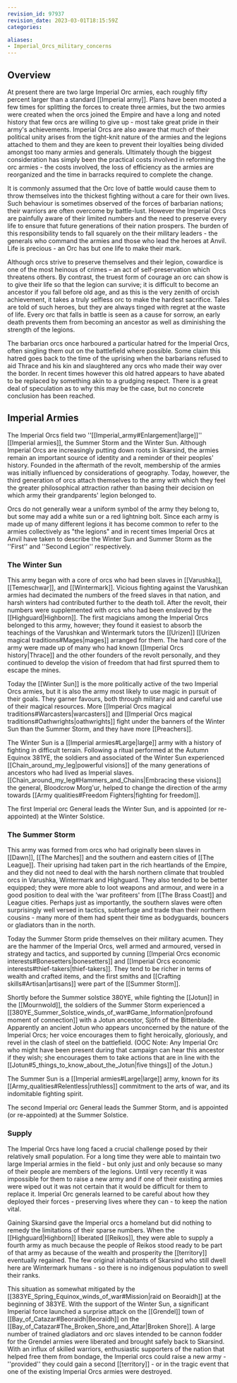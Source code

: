 ```yaml
---
revision_id: 97937
revision_date: 2023-03-01T18:15:59Z
categories:

aliases:
- Imperial_Orcs_military_concerns
---
```



## Overview
At present there are two large Imperial Orc armies, each roughly fifty percent larger than a standard [[Imperial army]]. Plans have been mooted a few times for splitting the forces to create three armies, but the two armies were created when the orcs joined the Empire and have a long and noted history that few orcs are willing to give up - most take great pride in their army's achievements. Imperial Orcs are also aware that much of their political unity arises from the tight-knit nature of the armies and the legions attached to them and they are keen to prevent their loyalties being divided amongst too many armies and generals. Ultimately though the biggest consideration has simply been the practical costs involved in reforming the orc armies - the costs involved, the loss of efficiency as the armies are reorganized and the time in barracks required to complete the change. 

It is commonly assumed that the Orc love of battle would cause them to throw themselves into the thickest fighting without a care for their own lives. Such behaviour is sometimes observed of the forces of barbarian nations; their warriors are often overcome by battle-lust. However the Imperial Orcs are painfully aware of their limited numbers and the need to preserve every life to ensure that future generations of their nation prospers. The burden of this responsibility tends to fall squarely on the their military leaders - the generals who command the armies and those who lead the heroes at Anvil. Life is precious - an Orc has but one life to make their mark.

Although orcs strive to preserve themselves and their legion, cowardice is one of the most heinous of crimes – an act of self-preservation which threatens others. By contrast, the truest form of courage an orc can show is to give their life so that the legion can survive; it is difficult to become an ancestor if you fall before old age, and as this is the very zenith of orcish achievement, it takes a truly selfless orc to make the hardest sacrifice. Tales are told of such heroes, but they are always tinged with regret at the waste of life. Every orc that falls in battle is seen as a cause for sorrow, an early death prevents them from becoming an ancestor as well as diminishing the strength of the legions.

The barbarian orcs once harboured a particular hatred for the Imperial Orcs, often singling them out on the battlefield where possible. Some claim this hatred goes back to the time of the uprising when the barbarians refused to aid Thrace and his kin and slaughtered any orcs who made their way over the border. In recent times however this old hatred appears to have abated to be replaced by something akin to a grudging respect. There is a great deal of speculation as to why this may be the case, but no concrete conclusion has been reached. 
## Imperial Armies
The Imperial Orcs field two ''[[Imperial_army#Enlargement|large]]'' [[Imperial armies]], the Summer Storm and the Winter Sun. Although Imperial Orcs are increasingly putting down roots in Skarsind, the armies remain an important source of identity and a reminder of their peoples' history. Founded in the aftermath of the revolt, membership of the armies was initially influenced by considerations of geography. Today, however, the third generation of orcs attach themselves to the army with which they feel the greater philosophical attraction rather than basing their decision on which army their grandparents' legion belonged to.

Orcs do not generally wear a uniform symbol of the army they belong to, but some may add a white sun or a red lightning bolt. Since each army is made up of many different legions it has become common to refer to the armies collectively as "the legions" and in recent times Imperial Orcs at Anvil have taken to describe the Winter Sun and Summer Storm as the ''First'' and ''Second Legion'' respectively.

### The Winter Sun
This army began with a core of orcs who had been slaves in [[Varushka]], [[Temeschwar]], and [[Wintermark]]. Vicious fighting against the Varushkan armies had decimated the numbers of the freed slaves in that nation, and harsh winters had contributed further to the death toll. After the revolt, their numbers were supplemented with orcs who had been enslaved by the [[Highguard|Highborn]]. The first magicians among the Imperial Orcs belonged to this army, however; they found it easiest to absorb the teachings of the Varushkan and Wintermark tutors the [[Urizen]] [[Urizen magical traditions#Mages|mages]] arranged for them. The hard core of the army were made up of many who had known [[Imperial Orcs history|Thrace]] and the other founders of the revolt personally, and they continued to develop the vision of freedom that had first spurred them to escape the mines.

Today the [[Winter Sun]] is the more politically active of the two Imperial Orcs armies, but it is also the army most likely to use magic in pursuit of their goals. They garner favours, both through military aid and careful use of their magical resources. More [[Imperial Orcs magical traditions#Warcasters|warcasters]] and [[Imperial Orcs magical traditions#Oathwrights|oathwrights]] fight under the banners of the Winter Sun than the Summer Storm, and they have more [[Preachers]].

The Winter Sun is a [[Imperial armies#Large|large]] army with a history of fighting in difficult terrain. Following a ritual performed at the Autumn Equinox 381YE, the soldiers and associated of the Winter Sun experienced [[Chain_around_my_leg|powerful visions]] of the many generations of ancestors who had lived as Imperial slaves. [[Chain_around_my_leg#Hammers_and_Chains|Embracing these visions]] the general, Bloodcrow Morg'ur, helped to change the direction of the army towards [[Army qualities#Freedom Fighters|fighting for freedom]].

The first Imperial orc General leads the Winter Sun, and is appointed (or re-appointed) at the Winter Solstice.


### The Summer Storm
This army was formed from orcs who had originally been slaves in [[Dawn]], [[The Marches]] and the southern and eastern cities of [[The League]]. Their uprising had taken part in the rich heartlands of the Empire, and they did not need to deal with the harsh northern climate that troubled orcs in Varushka, Wintermark and Highguard. They also tended to be better equipped; they were more able to loot weapons and armour, and were in a good position to deal with the 'war profiteers' from [[The Brass Coast]] and League cities. Perhaps just as importantly, the southern slaves were often surprisingly well versed in tactics, subterfuge and trade than their northern cousins - many more of them had spent their time as bodyguards, bouncers or gladiators than in the north.

Today the Summer Storm pride themselves on their military acumen. They are the hammer of the Imperial Orcs, well armed and armoured, 
versed in strategy and tactics, and supported by cunning [[Imperial Orcs economic interests#Bonesetters|bonesetters]] and [[Imperial Orcs economic interests#thief-takers|thief-takers]]. They tend to be richer in terms of wealth and crafted items, and the first smiths and [[Crafting skills#Artisan|artisans]] were part of the [[Summer Storm]].

Shortly before the Summer solstice 380YE, while fighting the [[Jotun]] in the [[Mournwold]], the soldiers of the Summer Storm experienced a [[380YE_Summer_Solstice_winds_of_war#Game_Information|profound moment of connection]] with a Jotun ancestor, Sjöfn of the Bittenblade. Apparently an ancient Jotun who appears unconcerned by the nature of the Imperial Orcs; her voice encourages them to fight heroically, gloriously, and revel in the clash of steel on the battlefield. (OOC Note: Any Imperial Orc who might have been present during that campaign can hear this ancestor if they wish; she encourages them to take actions that are in line with the [[Jotun#5_things_to_know_about_the_Jotun|five things]] of the Jotun.)
 
The Summer Sun is a [[Imperial armies#Large|large]] army, known for its [[Army_qualities#Relentless|ruthless]] commitment to the arts of war, and its indomitable fighting spirit.

The second Imperial orc General leads the Summer Storm, and is appointed (or re-appointed) at the Summer Solstice.

### Supply
The Imperial Orcs have long faced a crucial challenge posed by their relatively small population. For a long time they were able to maintain two large Imperial armies in the field - but only just and only because so many of their people are members of the legions. Until very recently it was impossible for them to raise a new army and if one of their existing armies were wiped out it was not certain that it would be difficult for them to replace it. Imperial Orc generals learned to be careful about how they deployed their forces - preserving lives where they can - to keep the nation vital.

Gaining Skarsind gave the Imperial orcs a homeland but did nothing to remedy the limitations of their sparse numbers. When the [[Highguard|Highborn]] liberated [[Reikos]], they were able to supply a fourth army as much because the people of Reikos stood ready to be part of that army as because of the wealth and prosperity the [[territory]] eventually regained. The few original inhabitants of Skarsind who still dwell here are Wintermark humans - so there is no indigenous population to swell their ranks.

This situation as somewhat mitigated by the [[383YE_Spring_Equinox_winds_of_war#Mission|raid on Beoraidh]] at the beginning of 383YE. With the support of the Winter Sun, a significant Imperial force launched a surprise attack on the [[Grendel]] town of [[Bay_of_Catazar#Beoraidh|Beoraidh]] on the [[Bay_of_Catazar#The_Broken_Shore_and_Attar|Broken Shore]]. A large number of trained gladiators and orc slaves intended to be cannon fodder for the Grendel armies were liberated and brought safely back to Skarsind. With an influx of skilled warriors, enthusiastic supporters of the nation that helped free them from bondage, the Imperial orcs could raise a new army - ''provided'' they could gain a second [[territory]] - or in the tragic event that one of the existing Imperial Orcs armies were destroyed.

